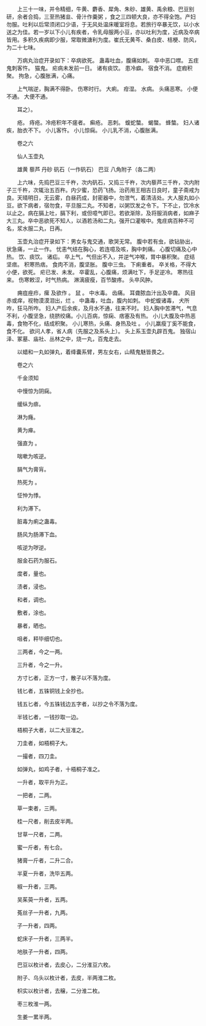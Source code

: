 <!-- { "loadSidebar": true } -->
　　上三十一味，并令精细，牛黄、麝香、犀角、朱砂、雄黄、禹余粮、巴豆别研，余者合捣，三至热猪韭、骨汁作羹粥 ，食之三四顿大良，亦不得全饱。产妇勿服。吐利以后常须闭口少语，于无风处温床暖室将息。若旅行卒暴无饮，以小水送之为佳。若一岁以下小儿有疾者，令乳母服两小豆，亦以吐利为度，近病及卒病皆用。多积久疾病即少服，常取微溏利为度。崔氏无黄芩、桑白皮、桔梗、防风，为二十七味。

　　万病丸治症开录如下：卒病欲死。 蛊毒吐血，腹痛如刺。 卒中恶口噤。 五疰鬼刺客忤。 猫鬼。 疟病未发前一日。 诸有痰饮。 患冷癖。 宿食不消。 症瘕积聚。 拘急，心腹胀满，心痛。

　　上气喘逆，胸满不得卧。 伤寒时行。 大痢。 疳湿。 水病。 头痛恶寒。 小便不通。 大便不通。

　　耳之）。

　　疮。 痔疮。冷疮积年不瘥者。 癣疮。 恶刺。 蝮蛇螫。 蝎螫。 蜂螫。 妇人诸疾，胎衣不下。 小儿客忤。 小儿惊痫。 小儿乳不消，心腹胀满。

　　卷之六

　　仙人玉壶丸

　　雄黄 藜芦 丹砂 矾石（一作矾石） 巴豆 八角附子（各二两）

　　上六味，先捣巴豆三千杵，次内矾石，又捣三千杵，次内藜芦三千杵，次内附子三千杵，次辄治五百杵。内少蜜，恐药飞扬。治药用王相吉日良时，童子斋戒为良。天晴明日，无云雾，白昼药成，封密器中，勿泄气，着清洁处。大人服丸如小豆。欲下病者，宿勿食，平旦服二丸。不知者，以粥饮发之令下。下不止，饮冷水以止之。病在膈上吐，膈下利，或但噫气即已。若欲渐除，及将服消病者，如麻子大三丸。卒中恶欲死不知人，以酒若汤和二丸，强开口灌喉中。鬼疰病百种不可名，浆水服二丸，日再。

　　玉壶丸治症开录如下：男女与鬼交通，歌哭无常。 腹中若有虫，欲钻胁出，状急痛，一止一作。 忧恚气结在胸心，若连噫及咳，胸中刺痛。 心腹切痛及心中热。 饮、痰饮。 诸疝。 卒上气，气但出不入，并逆气冲喉，胃中暴积聚。 症结坚痞。 积寒热痞。 食肉不消，腹坚胀。 腹中三虫。 下痢重者。 卒关格，不得大小便，欲死。 疟已发、未发。 卒霍乱，心腹痛，烦满吐下，手足逆冷。 寒热往来。 伤寒敕涩，时气热病。 淋漓疲瘦，百节酸疼。 头卒风肿。

　　痈疽痤疖，瘰 及欲作 。 鼠 。 中水毒。 齿痛。 耳聋脓血汁出及卒聋。 风目赤或痒，视物漠漠泪出，烂 。 中蛊毒，吐血，腹内如刺。 中蛇蝮诸毒， 犬所咋，狂马所咋。 妇人产后余疾，及月水不通，往来不时。 妇人胸中苦滞气，气息不利，小腹坚急，绕脐绞痛。小儿百病，惊痫、痞塞及有热。 小儿大腹及中热恶毒，食物不化，结成积聚。 小儿寒热，头痛、身热及吐 。 小儿羸瘦丁奚不能食，食不化。 欲问人孝，省人病（先服之及系头上）。 头上系玉壶丸辟百鬼。 独宿山泽、冢墓、庙社、丛林之中，烧一丸，百鬼走去。

　　以蜡和一丸如弹丸，着绛囊系臂，男左女右，山精鬼魅皆畏之。

　　卷之六

　　千金须知

　　中慢惊为阴痫。

　　缓纵为痱。

　　淋为癃。

　　黄为瘅。

　　强直为 。

　　喘嗽为咳逆。

　　膈气为膏肓。

　　热死为 。

　　怔忡为悸。

　　利为滞下。

　　脏毒为痢之蛊毒。

　　肠风为肠滞下血。

　　咳逆为哕逆。

　　服金石药为服石。

　　度者，量也。

　　渍者，浸也。

　　和者，调也。

　　敷者，涂也。

　　暴者，晒也。

　　咀者，秤毕细切也。

　　三两者，今之一两。

　　三升者，今之一升。

　　方寸匕者，正方一寸，散子以不落为度。

　　钱匕者，五铢铜钱上全抄也。

　　钱五匕者，今五铢钱边五字者，以抄之令不落为度。

　　半钱匕者，一钱抄取一边。

　　梧桐子大者，以二大豆准之。

　　刀圭者，如梧桐子大。

　　一撮者，四刀圭。

　　如弹丸，如鸡子者，十梧桐子准之。

　　一升者，取平升为正。

　　一把者，二两。

　　草一束者，三两。

　　桂一尺者，削去皮半两。

　　甘草一尺者，二两。

　　蜜一斤者，有七合。

　　猪膏一斤者，二升二合。

　　半夏一升者，洗毕五两。

　　椒一升者，三两。

　　吴茱萸一升者，五两。

　　菟丝子一升者，九两。

　　子一升者，四两。

　　蛇床子一升者，三两半。

　　地肤子一升者，四两。

　　巴豆以枚计者，去皮心，二分淮豆六枚。

　　附子、乌头以枚计者，去皮，半两淮二枚。

　　枳实以枚计者，去穣，二分淮二枚。

　　枣三枚淮一两。

　　生姜一累半两。

　　
